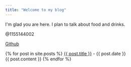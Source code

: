```yaml
---
title: "Welcome to my blog"
---
```


I'm glad you are here. I plan to talk about food and drinks.

@1155144002

[Github](http://github.com)

{% for post in site.posts %}
  [{{ post.title }}](http://github.com/) - {{ post.date }}\
  {{ post.content }}
{% endfor %}
